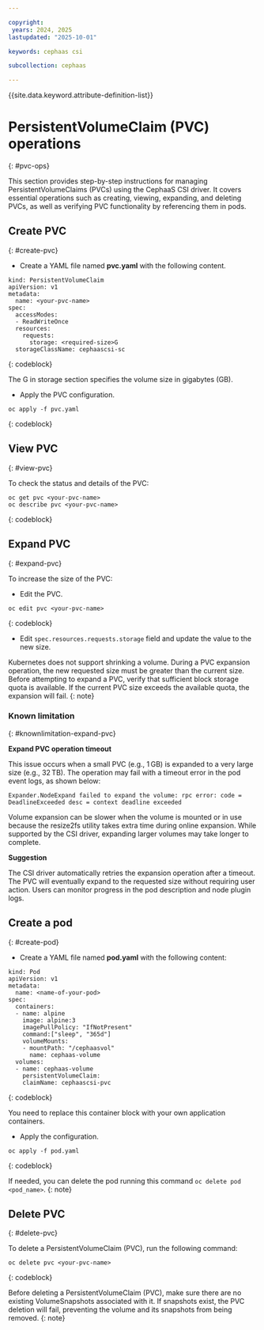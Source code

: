 ```yaml
---

copyright:
 years: 2024, 2025
lastupdated: "2025-10-01"

keywords: cephaas csi

subcollection: cephaas

---
```


{{site.data.keyword.attribute-definition-list}}

# PersistentVolumeClaim (PVC) operations
{: #pvc-ops}

This section provides step-by-step instructions for managing PersistentVolumeClaims (PVCs) using the CephaaS CSI driver. It covers essential operations such as creating, viewing, expanding, and deleting PVCs, as well as verifying PVC functionality by referencing them in pods.

## Create PVC
{: #create-pvc}

* Create a YAML file named **pvc.yaml** with the following content. 

```
kind: PersistentVolumeClaim
apiVersion: v1
metadata:
  name: <your-pvc-name>
spec:
  accessModes:
  - ReadWriteOnce
  resources:
    requests:
      storage: <required-size>G
  storageClassName: cephaascsi-sc
 ```
{: codeblock}

The G in storage section specifies the volume size in gigabytes (GB). 

* Apply the PVC configuration. 

```
oc apply -f pvc.yaml
 ```
{: codeblock}

## View PVC
{: #view-pvc}

To check the status and details of the PVC:

```
oc get pvc <your-pvc-name>
oc describe pvc <your-pvc-name>
 ```
{: codeblock}

## Expand PVC
{: #expand-pvc}

To increase the size of the PVC:

* Edit the PVC. 

```
oc edit pvc <your-pvc-name>
 ```
{: codeblock}

* Edit `spec.resources.requests.storage` field and update the value to the new size.

Kubernetes does not support shrinking a volume. During a PVC expansion operation, the new requested size must be greater than the current size. Before attempting to expand a PVC, verify that sufficient block storage quota is available. If the current PVC size exceeds the available quota, the expansion will fail.
{: note}

### Known limitation
{: #knownlimitation-expand-pvc}

**Expand PVC operation timeout**

This issue occurs when a small PVC (e.g., 1 GB) is expanded to a very large size (e.g., 32 TB). The operation may fail with a timeout error in the pod event logs, as shown below: 

`Expander.NodeExpand failed to expand the volume: rpc error: code = DeadlineExceeded desc = context deadline exceeded`

Volume expansion can be slower when the volume is mounted or in use because the resize2fs utility takes extra time during online expansion. While supported by the CSI driver, expanding larger volumes may take longer to complete.


**Suggestion**

The CSI driver automatically retries the expansion operation after a timeout. The PVC will eventually expand to the requested size without requiring user action. Users can monitor progress in the pod description and node plugin logs.

## Create a pod
{: #create-pod}

* Create a YAML file named **pod.yaml** with the following content:

```
kind: Pod
apiVersion: v1
metadata:
  name: <name-of-your-pod>
spec:
  containers:
  - name: alpine
    image: alpine:3
    imagePullPolicy: "IfNotPresent"
    command:["sleep", "365d"]
    volumeMounts:
    - mountPath: "/cephaasvol"
      name: cephaas-volume
  volumes:
  - name: cephaas-volume
    persistentVolumeClaim:
    claimName: cephaascsi-pvc
 ```
{: codeblock}

You need to replace this container block with your own application containers. 

* Apply the configuration. 

```
oc apply -f pod.yaml
 ```
{: codeblock}

If needed, you can delete the pod running this command `oc delete pod <pod_name>`.
{: note}

## Delete PVC
{: #delete-pvc}

To delete a PersistentVolumeClaim (PVC), run the following command:

```
oc delete pvc <your-pvc-name>
 ```
{: codeblock}

Before deleting a PersistentVolumeClaim (PVC), make sure there are no existing VolumeSnapshots associated with it. If snapshots exist, the PVC deletion will fail, preventing the volume and its snapshots from being removed.
{: note}
